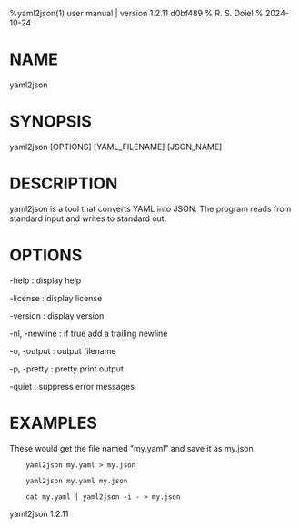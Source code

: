 %yaml2json(1) user manual | version 1.2.11 d0bf489
% R. S. Doiel
% 2024-10-24

# NAME

yaml2json

# SYNOPSIS

yaml2json [OPTIONS] [YAML_FILENAME] [JSON_NAME]

# DESCRIPTION

yaml2json is a tool that converts YAML into JSON. The
program reads from standard input and writes to standard out.

# OPTIONS

-help
: display help

-license
: display license

-version
: display version

-nl, -newline
: if true add a trailing newline

-o, -output
: output filename

-p, -pretty
: pretty print output

-quiet
: suppress error messages


# EXAMPLES

These would get the file named "my.yaml" and save it as my.json

~~~
    yaml2json my.yaml > my.json

    yaml2json my.yaml my.json

	cat my.yaml | yaml2json -i - > my.json
~~~

yaml2json 1.2.11

